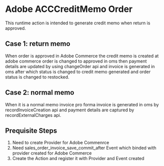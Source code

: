 # Adobe ACCCreditMemo Order

This runtime action is intended to generate credit memo when return is approved.


## Case 1: return memo
     
When order is approved in Adobe Commerce the credit memo is created at adobe commerce order is changed to approved in oms then payment details are updated by using changeOrder api and invoice is generated in oms after which status is changed to credit memo generated and order status is changed to restocked.


## Case 2: normal memo

When it is a normal memo invoice pro forma invoice is generated in oms  by recordInvoiceCreation api and payment details are captured by recordExternalCharges api. 


## Prequisite Steps

   1. Need to create Provider for Adobe Commenrce 
   2. Need sales_order_invoice_save_commit_after Event which binded with provider created for  Adobe Commerce 
   3. Create the Action and register it with Provider and Event created 






 
